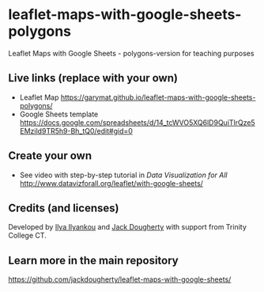 # leaflet-maps-with-google-sheets-polygons
Leaflet Maps with Google Sheets - polygons-version for teaching purposes

## Live links (replace with your own)
- Leaflet Map https://garymat.github.io/leaflet-maps-with-google-sheets-polygons/
- Google Sheets template https://docs.google.com/spreadsheets/d/14_tcWVO5XQ6lD9QuiTlrQze5EMzild9TR5h9-Bh_tQ0/edit#gid=0

## Create your own
- See video with step-by-step tutorial in *Data Visualization for All* http://www.datavizforall.org/leaflet/with-google-sheets/

## Credits (and licenses)
Developed by [Ilya Ilyankou](https://github.com/ilyankou) and [Jack Dougherty](https://github.com/jackdougherty) with support from Trinity College CT.

## Learn more in the main repository
https://github.com/jackdougherty/leaflet-maps-with-google-sheets/
